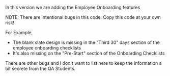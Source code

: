 In this version we are adding the Employee Onboarding features

NOTE: There are intentional bugs in this code.  Copy this code at your own risk!

For Example,
  - The blank slate design is missing in the "Third 30" days section of the employee onboarding checklists
  - It's also missing on the "Pre-Start" section of the Onboarding Checklists

There are other bugs and I don't want to list here to keep the information a bit secrete from the QA Students.
